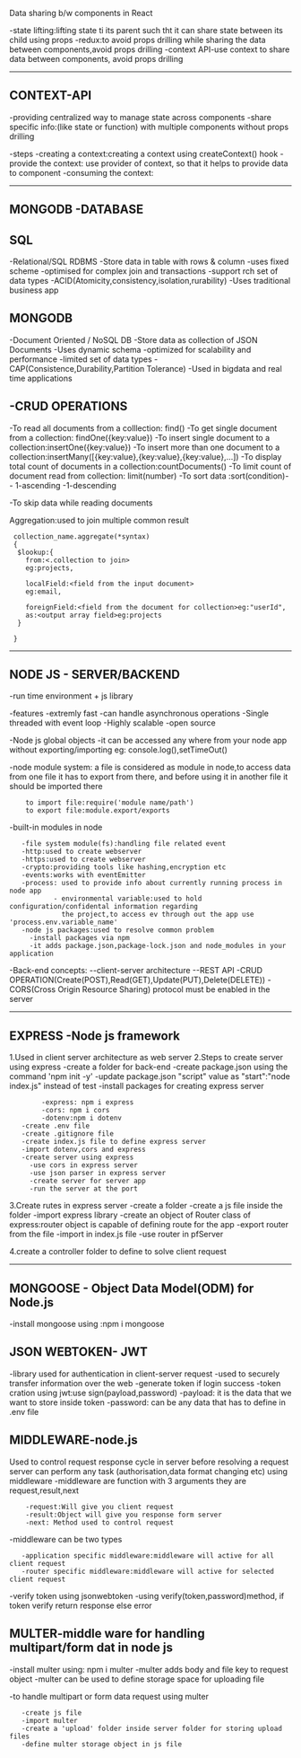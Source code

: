 
Data sharing b/w components in React

-state lifting:lifting state ti its parent such tht it can share state between its child using props
-redux:to avoid props drilling while sharing the data between components,avoid props drilling
-context API-use context to share data between components, avoid props drilling

-------------------------------------------
CONTEXT-API
-------------------------------------------
-providing centralized way to manage state across components
-share specific info:(like state or function) with multiple components without props drilling 

-steps
     -creating a context:creating a context using createContext() hook
     -provide the context: use provider of context, so that it helps to provide data to component
     -consuming the context:



-------------------------------------------
MONGODB -DATABASE
-------------------------------------------

SQL
------

-Relational/SQL RDBMS
-Store data in table with rows & column
-uses fixed scheme
-optimised for complex join and transactions
-support rch set of data types
-ACID(Atomicity,consistency,isolation,rurability)
-Uses traditional business app


MONGODB
-------
-Document Oriented / NoSQL DB
-Store data as collection of JSON Documents
-Uses dynamic schema
-optimized for scalability and performance
-limited set of data types 
-CAP(Consistence,Durability,Partition Tolerance)
-Used in bigdata and real time applications


-CRUD OPERATIONS
----------------

-To read all documents from a colllection: find()
-To get single document from a collection: findOne({key:value})
-To insert single document to a collection:insertOne({key:value})
-To insert more than one document to a collection:insertMany([{key:value},{key:value},{key:value},...])
-To display total count of documents in a collection:countDocuments()
-To limit count of document read from collection: limit(number)
-To sort data :sort(condition)-- 1-ascending
                                   -1-descending

-To skip data while reading documents                                   






Aggregation:used to join multiple common result 

     collection_name.aggregate(*syntax)
     {
      $lookup:{
        from:<.collection to join>
        eg:projects,

        localField:<field from the input document>
        eg:email,

        foreignField:<field from the document for collection>eg:"userId",
        as:<output array field>eg:projects
      }

     }



-----------------------------------
NODE JS - SERVER/BACKEND
-----------------------------------

-run time environment + js library

-features
     -extremly fast
     -can handle asynchronous operations
     -Single threaded with event loop
     -Highly scalable
     -open source

-Node js global objects
      -it can be accessed any where from your node app without exporting/importing
              eg: console.log(),setTimeOut()

-node module system: a file is considered as module in node,to access data from one file 
it has to export from there, and before using it in another file it should be imported there

        to import file:require('module name/path')
        to export file:module.export/exports

-built-in modules in node

       -file system module(fs):handling file related event 
       -http:used to create webserver
       -https:used to create webserver
       -crypto:providing tools like hashing,encryption etc
       -events:works with eventEmitter
       -process: used to provide info about currently running process in node app
               - environmental variable:used to hold configuration/confidental information regarding
                 the project,to access ev through out the app use 'process.env.variable_name'
       -node js packages:used to resolve common problem
         -install packages via npm
         -it adds package.json,package-lock.json and node_modules in your application

-Back-end concepts:
        --client-server architecture 
        --REST API
        -CRUD OPERATION(Create(POST),Read(GET),Update(PUT),Delete(DELETE))
        -CORS(Cross Origin Resource Sharing) protocol must be enabled in the server       

-----------------------------
EXPRESS -Node js framework
-----------------------------

1.Used in client server architecture as web server
2.Steps to create server using express
       -create a folder for back-end
       -create package.json using the command 'npm init -y'
       -update package.json "script" value as "start":"node index.js" instead of test
       -install packages for creating express server

            -express: npm i express 
            -cors: npm i cors 
            -dotenv:npm i dotenv
       -create .env file 
       -create .gitignore file 
       -create index.js file to define express server
       -import dotenv,cors and express
       -create server using express
         -use cors in express server
         -use json parser in express server
         -create server for server app
         -run the server at the port

3.Create rutes in express server
       -create a folder
         -create a js file inside the folder
         -import express library
         -create an object of Router class of express:router object is capable of 
          defining route for the app
         -export router from the file
         -import in index.js file 
         -use router in pfServer

4.create a controller folder to define to solve client request


--------------------------------------------------------
MONGOOSE - Object Data Model(ODM) for Node.js
--------------------------------------------------------

-install mongoose using :npm i mongoose

JSON WEBTOKEN- JWT
------------------
-library used for authentication in client-server request
-used to securely transfer information over the web
-generate token if login success
          -token cration using jwt:use sign(payload,password)
          -payload: it is the data that we want to store inside token
          -password: can be any data that has to define in .env file

MIDDLEWARE-node.js
------------------

Used to control request response cycle in server before resolving a request server can perform any task
(authorisation,data format changing etc) using middleware
-middleware are function with 3 arguments they are request,result,next

        -request:Will give you client request
        -result:Object will give you response form server
        -next: Method used to control request

-middleware can be two types

       -application specific middleware:middleware will active for all client request
       -router specific middleware:middleware will active for selected client request 

-verify token using jsonwebtoken
       -using verify(token,password)method, if token verify return response else error


MULTER-middle ware for handling multipart/form dat in node js
-------------------------------------------------------------

-install multer using: npm i multer
-multer adds body and file key to request object
-multer can be used to define storage space for uploading file

-to handle multipart or form data request using multer
       
       -create js file
       -import multer
       -create a 'upload' folder inside server folder for storing upload files
       -define multer storage object in js file 